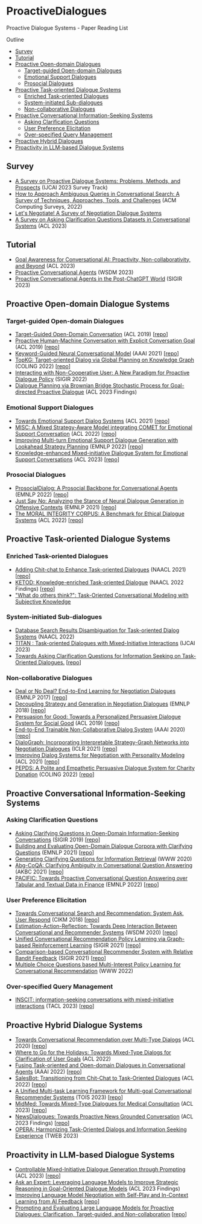 # ProactiveDialogues
Proactive Dialogue Systems - Paper Reading List

Outline
- [Survey](#Survey)
- [Tutorial](#Tutorial)
- [Proactive Open-domain Dialogues](#Proactive-Open-domain-Dialogue-Systems)
  - [Target-guided Open-domain Dialogues](#Target-guided-Open-domain-Dialogues)
  - [Emotional Support Dialogues](#Emotional-Support-Dialogues)
  - [Prosocial Dialogues](#Prosocial-Dialogues)
- [Proactive Task-oriented Dialogue Systems](#Proactive-Task-oriented-Dialogue-Systems)
  - [Enriched Task-oriented Dialogues](#Enriched-Task-oriented-Dialogues)
  - [System-initiated Sub-dialogues](#System-initiated-Sub-dialogues)
  - [Non-collaborative Dialogues](#Non-collaborative-Dialogues)
- [Proactive Conversational Information-Seeking Systems](#Proactive-Conversational-Information-Seeking-Systems)
  - [Asking Clarification Questions](#Asking-Clarification-Questions)
  - [User Preference Elicitation](#User-Preference-Elicitation)
  - [Over-specified Query Management](#Over-specified-Query-Management)
- [Proactive Hybrid Dialogues](#Proactive-Hybrid-Dialogue-Systems)
- [Proactivity in LLM-based Dialogue Systems](#Proactivity-in-LLM-based-Dialogue-Systems)


## Survey
- [A Survey on Proactive Dialogue Systems: Problems, Methods, and Prospects](https://doi.org/10.48550/arXiv.2305.02750) (IJCAI 2023 Survey Track)
- [How to Approach Ambiguous Queries in Conversational Search: A Survey of Techniques, Approaches, Tools, and Challenges](https://doi.org/10.1145/3534965) (ACM Computing Surveys, 2022)
- [Let's Negotiate! A Survey of Negotiation Dialogue Systems](https://doi.org/10.48550/arXiv.2212.09072)
- [A Survey on Asking Clarification Questions Datasets in Conversational Systems](https://aclanthology.org/2023.acl-long.152/) (ACL 2023)

## Tutorial
- [Goal Awareness for Conversational AI: Proactivity, Non-collaborativity, and Beyond](https://aclanthology.org/2023.acl-tutorials.1/) (ACL 2023)
- [Proactive Conversational Agents](https://dl.acm.org/doi/10.1145/3539597.3572724) (WSDM 2023)
- [Proactive Conversational Agents in the Post-ChatGPT World](https://dl.acm.org/doi/abs/10.1145/3539618.3594250) (SIGIR 2023)

## Proactive Open-domain Dialogue Systems
### Target-guided Open-domain Dialogues
- [Target-Guided Open-Domain Conversation](https://doi.org/10.18653/v1/p19-1565) (ACL 2019) [[repo](https://github.com/squareRoot3/Target-Guided-Conversation)]
- [Proactive Human-Machine Conversation with Explicit Conversation Goal](https://doi.org/10.18653/v1/p19-1369) (ACL 2019) [[repo](https://ai.baidu.com/broad/introduction?dataset=duconv)]
- [Keyword-Guided Neural Conversational Model](https://arxiv.org/abs/2012.08383) (AAAI 2021) [[repo](https://github.com/zhongpeixiang/CKC)]
- [TopKG: Target-oriented Dialog via Global Planning on Knowledge Graph](https://aclanthology.org/2022.coling-1.62) (COLING 2022) [[repo](https://github.com/yyyyyyzt/topkgchat)]
- [Interacting with Non-Cooperative User: A New Paradigm for Proactive Dialogue Policy](https://doi.org/10.48550/arXiv.2204.07433) (SIGIR 2022)
- [Dialogue Planning via Brownian Bridge Stochastic Process for Goal-directed Proactive Dialogue](https://aclanthology.org/2023.findings-acl.25/) (ACL 2023 Findings)

### Emotional Support Dialogues
- [Towards Emotional Support Dialog Systems](https://doi.org/10.18653/v1/2021.acl-long.269) (ACL 2021) [[repo](https://github.com/thu-coai/Emotional-Support-Conversation)]
- [MISC: A Mixed Strategy-Aware Model integrating COMET for Emotional Support Conversation](https://doi.org/10.18653/v1/2022.acl-long.25) (ACL 2022) [[repo](https://github.com/morecry/MISC)]
- [Improving Multi-turn Emotional Support Dialogue Generation with Lookahead Strategy Planning](https://arxiv.org/abs/2210.04242) (EMNLP 2022) [[repo](https://github.com/lwgkzl/MultiESC)]
- [Knowledge-enhanced Mixed-initiative Dialogue System for Emotional Support Conversations](https://doi.org/10.48550/arXiv.2305.10172) (ACL 2023) [[repo](https://github.com/dengyang17/KEMI)]

### Prosocial Dialogues
- [ProsocialDialog: A Prosocial Backbone for Conversational Agents](https://arxiv.org/abs/2205.12688) (EMNLP 2022) [[repo](https://github.com/skywalker023/prosocial-dialog)]
- [Just Say No: Analyzing the Stance of Neural Dialogue Generation in Offensive Contexts](https://arxiv.org/abs/2108.11830) (EMNLP 2021) [[repo](https://github.com/abaheti95/ToxiChat)]
- [The MORAL INTEGRITY CORPUS: A Benchmark for Ethical Dialogue Systems](https://arxiv.org/abs/2204.03021) (ACL 2022) [[repo](https://github.com/SALT-NLP/mic)]

## Proactive Task-oriented Dialogue Systems
### Enriched Task-oriented Dialogues
- [Adding Chit-chat to Enhance Task-oriented Dialogues](https://arxiv.org/abs/2010.12757) (NAACL 2021) [[repo](https://github.com/facebookresearch/accentor)]
- [KETOD: Knowledge-enriched Task-oriented Dialogue](https://arxiv.org/abs/2205.05589) (NAACL 2022 Findings) [[repo](https://github.com/facebookresearch/ketod)]
- ["What do others think?": Task-Oriented Conversational Modeling with Subjective Knowledge](https://arxiv.org/abs/2305.12091)

### System-initiated Sub-dialogues
- [Database Search Results Disambiguation for Task-oriented Dialog Systems](https://arxiv.org/abs/2112.08351) (NAACL 2022)
- [TITAN : Task-oriented Dialogues with Mixed-Initiative Interactions]() (IJCAI 2023)
- [Towards Asking Clarification Questions for Information Seeking on Task-Oriented Dialogues.](https://arxiv.org/abs/2305.13690) [[repo](https://github.com/alexa/dstc11-track5)]

### Non-collaborative Dialogues
- [Deal or No Deal? End-to-End Learning for Negotiation Dialogues](https://aclanthology.org/D17-1259/) (EMNLP 2017) [[repo](https://github.com/facebookresearch/end-to-end-negotiator)]
- [Decoupling Strategy and Generation in Negotiation Dialogues](https://aclanthology.org/D18-1256/) (EMNLP 2018) [[repo](https://stanfordnlp.github.io/cocoa/)]
- [Persuasion for Good: Towards a Personalized Persuasive Dialogue System for Social Good](https://aclanthology.org/P19-1566/) (ACL 2019) [[repo](https://gitlab.com/ucdavisnlp/persuasionforgood)]
- [End-to-End Trainable Non-Collaborative Dialog System](https://arxiv.org/abs/1911.10742) (AAAI 2020) [[repo](https://gitlab.com/ucdavisnlp/antiscam)]
- [DialoGraph: Incorporating Interpretable Strategy-Graph Networks into Negotiation Dialogues](https://arxiv.org/abs/2106.00920) (ICLR 2021) [[repo](https://github.com/rishabhjoshi/DialoGraph_ICLR21)]
- [Improving Dialog Systems for Negotiation with Personality Modeling](https://github.com/princeton-nlp/NegotiationToM) (ACL 2021) [[repo](https://arxiv.org/abs/2010.09954)]
- [PEPDS: A Polite and Empathetic Persuasive Dialogue System for Charity Donation](https://aclanthology.org/2022.coling-1.34/) (COLING 2022) [[repo](https://github.com/Mishrakshitij/PEPDS)]


## Proactive Conversational Information-Seeking Systems
### Asking Clarification Questions
- [Asking Clarifying Questions in Open-Domain Information-Seeking Conversations](https://arxiv.org/abs/1907.06554) (SIGIR 2019) [[repo](https://github.com/aliannejadi/qulac)]
- [Building and Evaluating Open-Domain Dialogue Corpora with Clarifying Questions](https://aclanthology.org/2021.emnlp-main.367/) (EMNLP 2021) [[repo](https://github.com/aliannejadi/ClariQ)]
- [Generating Clarifying Questions for Information Retrieval](https://www.microsoft.com/en-us/research/uploads/prod/2020/01/webconf-2020-camera-zamani-et-al.pdf) (WWW 2020)
- [Abg-CoQA: Clarifying Ambiguity in Conversational Question Answering](https://openreview.net/pdf?id=SlDZ1o8FsJU) (AKBC 2021) [[repo](https://github.com/MeiqiGuo/AKBC2021-Abg-CoQA)]
- [PACIFIC: Towards Proactive Conversational Question Answering over Tabular and Textual Data in Finance](https://aclanthology.org/2022.emnlp-main.469/) (EMNLP 2022) [[repo](https://github.com/dengyang17/PACIFIC/)]

### User Preference Elicitation
- [Towards Conversational Search and Recommendation: System Ask, User Respond](https://dl.acm.org/doi/10.1145/3269206.3271776) (CIKM 2018) [[repo](https://github.com/evison/Conversational)]
- [Estimation-Action-Reflection: Towards Deep Interaction Between Conversational and Recommender Systems](https://dl.acm.org/doi/abs/10.1145/3336191.3371769) (WSDM 2020) [[repo](https://ear-conv-rec.github.io/)]
- [Unified Conversational Recommendation Policy Learning via Graph-based Reinforcement Learning](https://arxiv.org/abs/2105.09710) (SIGIR 2021) [[repo](https://github.com/dengyang17/unicorn)]
- [Comparison-based Conversational Recommender System with Relative Bandit Feedback](https://arxiv.org/abs/2208.09837) (SIGIR 2021) [[repo](https://github.com/fffffarmer/RelativeConUCB)]
- [Multiple Choice Questions based Multi-Interest Policy Learning for Conversational Recommendation](https://arxiv.org/abs/2112.11775) (WWW 2022) 

### Over-specified Query Management
- [INSCIT: information-seeking conversations with mixed-initiative interactions](https://arxiv.org/abs/2207.00746) (TACL 2023) [[repo](https://github.com/ellenmellon/INSCIT)]


## Proactive Hybrid Dialogue Systems
- [Towards Conversational Recommendation over Multi-Type Dialogs](https://aclanthology.org/2020.acl-main.98/) (ACL 2020) [[repo](https://github.com/liuzeming01/durecdial)]
- [Where to Go for the Holidays: Towards Mixed-Type Dialogs for Clarification of User Goals](https://aclanthology.org/2022.acl-long.73/) (ACL 2022)
- [Fusing Task-oriented and Open-domain Dialogues in Conversational Agents](https://arxiv.org/abs/2109.04137) (AAAI 2022) [[repo](https://github.com/tomyoung903/FusedChat)]
- [SalesBot: Transitioning from Chit-Chat to Task-Oriented Dialogues](https://aclanthology.org/2022.acl-long.425/) (ACL 2022) [[repo](https://github.com/miulab/salesbot)]
- [A Unified Multi-task Learning Framework for Multi-goal Conversational Recommender Systems](https://dl.acm.org/doi/10.1145/3570640) (TOIS 2023) [[repo](https://github.com/dengyang17/UniMIND)]
- [MidMed: Towards Mixed-Type Dialogues for Medical Consultation](https://aclanthology.org/2023.acl-long.453/) (ACL 2023) [[repo](https://github.com/xmshi-trio/MidMed)]
- [NewsDialogues: Towards Proactive News Grounded Conversation](https://aclanthology.org/2023.findings-acl.224/) (ACL 2023 Findings) [[repo](https://github.com/SihengLi99/NewsDialogues)]
- [OPERA: Harmonizing Task-Oriented Dialogs and Information Seeking Experience](https://arxiv.org/abs/2206.12449) (TWEB 2023)


## Proactivity in LLM-based Dialogue Systems
- [Controllable Mixed-Initiative Dialogue Generation through Prompting](https://aclanthology.org/2023.acl-short.82/) (ACL 2023) [[repo](https://github.com/maxlchen/Controllable-Mixed-Initiative-Dialogue-Generation)]
- [Ask an Expert: Leveraging Language Models to Improve Strategic Reasoning in Goal-Oriented Dialogue Models](https://aclanthology.org/2023.findings-acl.417/) (ACL 2023 Findings)
- [Improving Language Model Negotiation with Self-Play and In-Context Learning from AI Feedback](https://arxiv.org/abs/2305.10142) [[repo](https://github.com/FranxYao/GPT-Bargaining)]
- [Prompting and Evaluating Large Language Models for Proactive Dialogues: Clarification, Target-guided, and Non-collaboration](https://arxiv.org/abs/2305.13626) [[repo](https://github.com/dengyang17/LLM-Proactive)]
